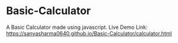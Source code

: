 # Basic-Calculator
A Basic Calculator made using javascript. Live Demo Link:  https://sanyasharma0640.github.io/Basic-Calculator/calculator.html
